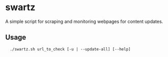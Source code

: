# swartz
A simple script for scraping and monitoring webpages for content updates.

## Usage
```
  ./swartz.sh url_to_check [-u | --update-all] [--help]
```
